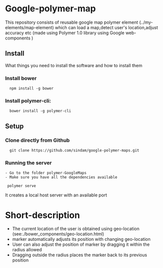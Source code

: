 # Google-polymer-map
  This repository consists of reusable google map polymer element (../my-elements/map-element) which can load a map,detect user's location,adjust accuracy etc (made using Polymer 1.0 library using Google web-components )
## Install

  What things you need to install the software and how to install them

### Install bower
```
  npm install -g bower
```
### Install polymer-cli:
```
  bower install -g polymer-cli
```
## Setup

### Clone directly from Github
```
  git clone https://github.com/sindam/google-polymer-maps.git
```
### Running the server
```
- Go to the folder polymer-GoogleMaps
- Make sure you have all the dependencies available
 ```
 ```
  polymer serve
```
 It creates a local host server with an available port

# Short-description
 * The current location of the user is obtained using geo-location (see:./bower_components/geo-location.html)
 * marker automatically adjusts its position with changing geo-location
 * User can also adjust the position of marker by dragging it within the radius allowed
 * Dragging outside the radius places the marker back to its previous position
 
